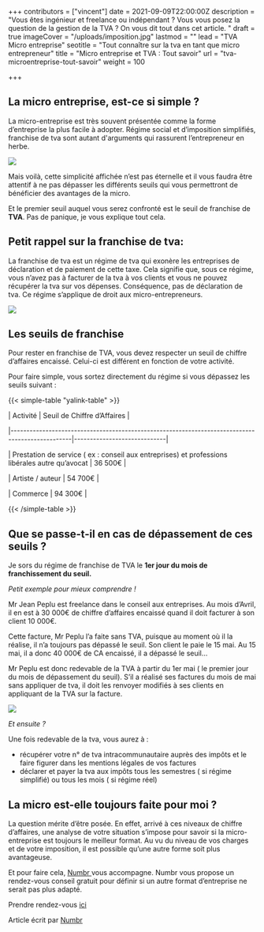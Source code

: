 +++
contributors = ["vincent"]
date = 2021-09-09T22:00:00Z
description = "Vous êtes ingénieur et freelance ou indépendant ? Vous vous posez la question de la gestion de la TVA ? On vous dit tout dans cet article. "
draft = true
imageCover = "/uploads/imposition.jpg"
lastmod = ""
lead = "TVA Micro entreprise"
seotitle = "Tout connaître sur la tva en tant que micro entrepreneur"
title = "Micro entreprise et TVA : Tout savoir"
url = "tva-microentreprise-tout-savoir"
weight = 100

+++
## La micro entreprise, est-ce si simple ?

La micro-entreprise est très souvent présentée comme la forme d’entreprise la plus facile à adopter. Régime social et d’imposition simplifiés, franchise de tva sont autant d'arguments qui rassurent l’entrepreneur en herbe.

![](/uploads/homme-assis-jambes-croisees.jpg)

Mais voilà, cette simplicité affichée n’est pas éternelle et il vous faudra être attentif à ne pas dépasser les différents seuils qui vous permettront de bénéficier des avantages de la micro.

Et le premier seuil auquel vous serez confronté est le seuil de franchise de **TVA**. Pas de panique, je vous explique tout cela.

## Petit rappel sur la franchise de tva:

La franchise de tva est un régime de tva qui exonère les entreprises de déclaration et de paiement de cette taxe. Cela signifie que, sous ce régime, vous n’avez pas à facturer de la tva à vos clients et vous ne pouvez récupérer la tva sur vos dépenses. Conséquence, pas de déclaration de tva. Ce régime s’applique de droit aux micro-entrepreneurs.

![](/uploads/pexels-ketut-subiyanto-4560150.jpg)

## Les seuils de franchise

Pour rester en franchise de TVA, vous devez respecter un seuil de chiffre d’affaires encaissé. Celui-ci est différent en fonction de votre activité.

Pour faire simple, vous sortez directement du régime si vous dépassez les seuils suivant :

{{< simple-table "yalink-table" >}}

| Activité                                                                                        | Seuil de Chiffre d’Affaires |

|-------------------------------------------------------------------------------------------------|-----------------------------|

| Prestation de service ( ex : conseil aux entreprises) et professions libérales autre qu’avocat  | 36 500€                     |

| Artiste / auteur                                                                                | 54 700€                     |

| Commerce                                                                                        | 94 300€                     |

{{< /simple-table >}}

## Que se passe-t-il en cas de dépassement de ces seuils ?

Je sors du régime de franchise de TVA le **1er jour du mois de franchissement du seuil.**

_Petit exemple pour mieux comprendre !_

Mr Jean Peplu est freelance dans le conseil aux entreprises. Au mois d’Avril, il en est à 30 000€ de chiffre d’affaires encaissé quand il doit facturer à son client 10 000€.

Cette facture, Mr Peplu l’a faite sans TVA, puisque au moment où il la réalise, il n’a toujours pas dépassé le seuil. Son client le paie le 15 mai. Au 15 mai, il a donc 40 000€ de CA encaissé, il a dépassé le seuil…

Mr Peplu est donc redevable de la TVA à partir du 1er mai ( le premier jour du mois de dépassement du seuil). S’il a réalisé ses factures du mois de mai sans appliquer de tva, il doit les renvoyer modifiés à ses clients en appliquant de la TVA sur la facture.

![](/uploads/facture.jpg)

_Et ensuite ?_

Une fois redevable de la tva, vous aurez à :

* récupérer votre n° de tva intracommunautaire auprès des impôts et le faire figurer dans les mentions légales de vos factures
* déclarer et payer la tva aux impôts tous les semestres ( si régime simplifié) ou tous les mois ( si régime réel)

## La micro est-elle toujours faite pour moi ?

La question mérite d’être posée. En effet, arrivé à ces niveaux de chiffre d’affaires, une analyse de votre situation s’impose pour savoir si la micro-entreprise est toujours le meilleur format. Au vu du niveau de vos charges et de votre imposition, il est possible qu’une autre forme soit plus avantageuse.

Et pour faire cela, [Numbr ]()vous accompagne. Numbr vous propose un rendez-vous conseil gratuit pour définir si un autre format d’entreprise ne serait pas plus adapté.

Prendre rendez-vous [ici](https://numbr.co/partenariats/)

Article écrit par [Numbr](https://numbr.co/ "Numbr")